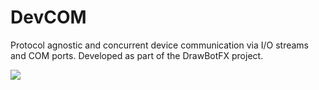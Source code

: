 # DevCOM
Protocol agnostic and concurrent device communication via I/O streams and COM ports. Developed as part of the DrawBotFX project.

[![](https://jitpack.io/v/miho/DevCOM.svg)](https://jitpack.io/#miho/DevCOM)
